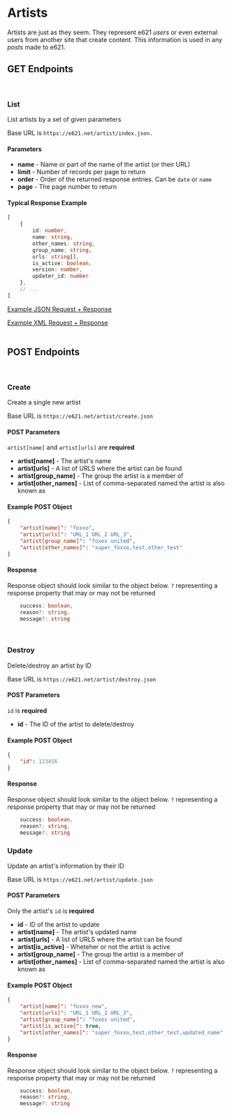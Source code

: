 # Artists

Artists are just as they seem. They represent e621 _users_ or even external users from another site that create content. This information is used in any _posts_ made to e621.

## GET Endpoints
</br>

### List

List artists by a set of given parameters

Base URL is `https://e621.net/artist/index.json.`

#### Parameters
- **name** - Name or part of the name of the artist (or their URL)
- **limit** - Number of records per page to return
- **order** - Order of the returned response entries. Can be `date` or `name`
- **page** - The page number to return

#### Typical Response Example

```typescript
[ 
    {
        id: number,
        name: string,
        other_names: string,
        group_name: string,
        urls: string[],
        is_active: boolean,
        version: number,
        updater_id: number
    },
    // ...
]
```

[Example JSON Request + Response](https://e621.net/artist/index.json?name=bubble)

[Example XML Request + Response](https://e621.net/artist/index.xml?name=bubble)
</br>
</br>

## POST Endpoints
</br>

### Create

Create a single new artist

Base URL is `https://e621.net/artist/create.json`

#### POST Parameters

`artist[name]` and `artist[urls]` are **required**

- **artist[name]** - The artist's name
- **artist[urls]** - A list of URLS where the artist can be found
- **artist[group_name]** - The group the artist is a member of
- **artist[other_names]** - List of comma-separated named the artist is also known as

#### Example POST Object

```json
{
    "artist[name]": "foxxo",
    "artist[urls]": "URL_1 URL_2 URL_3",
    "artist[group_name]": "foxes united",
    "artist[other_names]": "super_foxxo,test,other_test"
}
```

#### Response

Response object should look similar to the object below. `?` representing a response property that may or may not be returned

```typescript
    success: boolean,
    reason?: string,
    message?: string
```
</br>

### Destroy

Delete/destroy an artist by ID

Base URL is `https://e621.net/artist/destroy.json`

#### POST Parameters

`id` is **required**

- **id** - The ID of the artist to delete/destroy

#### Example POST Object

```json
{
    "id": 123456
}
```

#### Response

Response object should look similar to the object below. `?` representing a response property that may or may not be returned

```typescript
    success: boolean,
    reason?: string,
    message?: string
```

### Update

Update an artist's information by their ID

Base URL is `https://e621.net/artist/update.json`

#### POST Parameters

Only the artist's `id` is **required**

- **id** - ID of the artist to update
- **artist[name]** - The artist's updated name
- **artist[urls]** - A list of URLS where the artist can be found
- **artist[is_active]** - Wheteher or not the artist is active
- **artist[group_name]** - The group the artist is a member of
- **artist[other_names]** - List of comma-separated named the artist is also known as

#### Example POST Object

```json
{
    "artist[name]": "foxxo_new",
    "artist[urls]": "URL_1 URL_2 URL_3",
    "artist[group_name]": "foxes united",
    "artist[is_active]": true,
    "artist[other_names]": "super_foxxo,test,other_test,updated_name"
}
```

#### Response

Response object should look similar to the object below. `?` representing a response property that may or may not be returned

```typescript
    success: boolean,
    reason?: string,
    message?: string
```